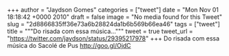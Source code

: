 
+++
author = "Jaydson Gomes"
categories = ["tweet"]
date = "Mon Nov 01 18:18:42 +0000 2010"
draft = false
image = "No media found for this Tweet"
slug = "2d8866835ff36e73a6b28824da1b6b569b66ea46"
tags = ["tweet"]
title = """Do risada com essa música..."""
tweet = true
tweet_url = "https://twitter.com/jaydson/status/29395217978"
+++
Do risada com essa música do Sacolé de Pus http://goo.gl/OjdC
